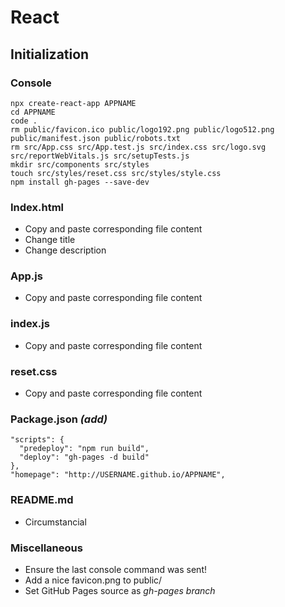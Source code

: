 # React
## Initialization
### Console
    npx create-react-app APPNAME
    cd APPNAME
    code .
    rm public/favicon.ico public/logo192.png public/logo512.png public/manifest.json public/robots.txt
    rm src/App.css src/App.test.js src/index.css src/logo.svg src/reportWebVitals.js src/setupTests.js
    mkdir src/components src/styles
    touch src/styles/reset.css src/styles/style.css
    npm install gh-pages --save-dev
### Index.html
- Copy and paste corresponding file content
- Change title
- Change description
### App.js
- Copy and paste corresponding file content
### index.js
- Copy and paste corresponding file content
### reset.css
- Copy and paste corresponding file content
### Package.json *(add)*
    "scripts": {
      "predeploy": "npm run build",
      "deploy": "gh-pages -d build"
    },
    "homepage": "http://USERNAME.github.io/APPNAME",
### README.md
- Circumstancial
### Miscellaneous
- Ensure the last console command was sent!
- Add a nice favicon.png to public/
- Set GitHub Pages source as *gh-pages branch*
